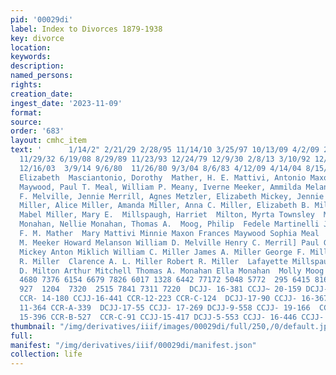 ```yaml
---
pid: '00029di'
label: Index to Divorces 1879-1938
key: divorce
location: 
keywords: 
description: 
named_persons: 
rights: 
creation_date: 
ingest_date: '2023-11-09'
format: 
source: 
order: '683'
layout: cmhc_item
text: '      1/14/2" 2/21/29 2/28/95 11/14/10 3/25/97 10/13/09 4/2/09 2/19/96 12/15/80
  11/29/32 6/19/08 8/29/89 11/23/93 12/24/79 12/9/30 2/8/13 3/10/92 12/12/22 7/29/97
  12/16/03  3/9/14 9/6/80  11/26/80 9/3/04 8/6/83 4/12/09 4/14/04 8/15/03  Martinelli,
  Elizabeth  Masciantonio, Dorothy  Mather, H. E. Mattivi, Antonio Maxon, Lewis C.
  Maywood, Paul T. Meal, William P. Meany, Iverne Meeker, Ammilda Melanson, Margaret
  F. Melville, Jennie Merrill, Agnes Metzler, Elizabeth Mickey, Jennie Miklich, Johanna
  Miller, Alice Miller, Amanda Miller, Anna C. Miller, Elizabeth B. Miller, Katie  Miller,
  Mabel Miller, Mary E.  Millspaugh, Harriet  Milton, Myrta Townsley  Mitchell, Gertie
  Monahan, Nellie Monahan, Thomas A.  Moog, Philip  Fedele Martinelli James Masciantonio
  F. M. Mather  Mary Mattivi Minnie Maxon Frances Maywood Sophia Meal  John Meany  I.
  M. Meeker Howard Melanson William D. Melville Henry C. Merril] Paul G. Metzler Samuel
  Mickey Anton Miklich William C. Miller James A. Miller George F. Miller Harry Miller  N.
  R. Miller  Clarence A. L. Miller Robert R. Miller  Lafayette Millspaugh William
  D. Milton Arthur Mitchell Thomas A. Monahan Ella Monahan  Molly Moog  6298 8949
  4680 7376 6154 6679 7826 6017 1328 6442 77172 5048 5772  295 6415 8164 4297 8777  7256  5977
  927  1204  7320  2515 7841 7311 7220  DCJJ- 16-381 CCJJ~ 20-159 DCJJ- 11-44 CCJJ-17-51  CCR-12-457
  CCR- 14-180 CCJJ-16-441 CCR-12-223 CCR-C-124  DCJJ-17-90 CCJJ- 16-367 CCR-9-291  CCR-
  11-364 CCR-A-339  DCJJ-17-55 CCJJ- 17-269 DCJJ-9-558 CCJJ- 19-166  CCR-12-576 CCJJ-15-235  DCJJ-
  15-396 CCR-B-527  CCR-C-91 CCJJ-15-417 DCJJ-5-553 CCJJ- 16-446 CCJJ- 15-334 CCJJ-15-189 '
thumbnail: "/img/derivatives/iiif/images/00029di/full/250,/0/default.jpg"
full: 
manifest: "/img/derivatives/iiif/00029di/manifest.json"
collection: life
---
```

